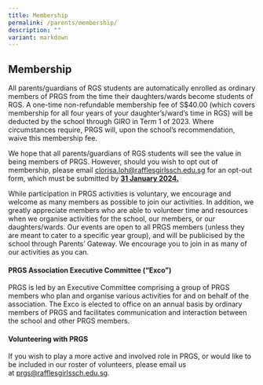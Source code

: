 ```yaml
---
title: Membership
permalink: /parents/membership/
description: ""
variant: markdown
---
```

## Membership

All parents/guardians of RGS students are automatically enrolled as ordinary members of PRGS from the time their daughters/wards become students of RGS. A one-time non-refundable membership fee of S$40.00 (which covers membership for all four years of your daughter’s/ward’s time in RGS) will be deducted by the school through GIRO in Term 1 of 2023. Where circumstances require, PRGS will, upon the school’s recommendation, waive this membership fee.

We hope that all parents/guardians of RGS students will see the value in being members of PRGS. However, should you wish to opt out of membership, please email&nbsp;[clorisa.loh@rafflesgirlssch.edu.sg](mailto:clorisa.loh@rafflesgirlssch.edu.sg)&nbsp;for an opt-out form, which must be submitted by&nbsp;**<u>31 January 2024.</u>**

While participation in PRGS activities is voluntary, we encourage and welcome as many members as possible to join our activities. In addition, we greatly appreciate members who are able to volunteer time and resources when we organise activities for the school, our members, or our daughters/wards. Our events are open to all PRGS members (unless they are meant to cater to a specific year group), and will be publicised by the school through Parents’ Gateway. We encourage you to join in as many of our activities as you can.

#### PRGS Association Executive Committee (“Exco”)

PRGS is led by an Executive Committee comprising a group of PRGS members who plan and organise various activities for and on behalf of the association. The Exco is elected to office on an annual basis by ordinary members of PRGS and facilitates communication and interaction between the school and other PRGS members.

#### Volunteering with PRGS

If you wish to play a more active and involved role in PRGS, or would like to be included in our roster of volunteers, please email us at&nbsp;[prgs@rafflesgirlssch.edu.sg](mailto:prgs@rafflesgirlssch.edu.sg).